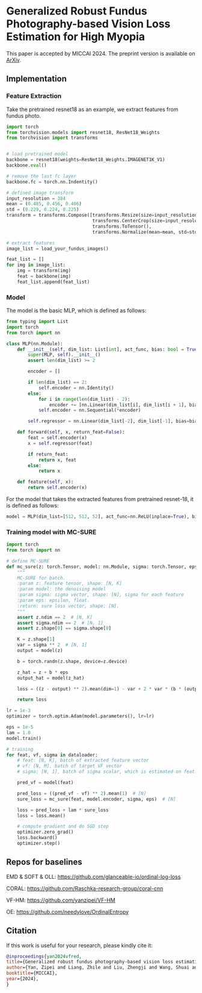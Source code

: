 # Generalized Robust Fundus Photography-based Vision Loss Estimation for High Myopia
This paper is accepted by MICCAI 2024. The preprint version is available on [ArXiv](https://arxiv.org/abs/2407.03699).

## Implementation

### Feature Extraction
Take the pretrained resnet18 as an example, we extract features from fundus photo.
```python
import torch
from torchvision.models import resnet18, ResNet18_Weights
from torchvision import transforms


# load pretrained model
backbone = resnet18(weights=ResNet18_Weights.IMAGENET1K_V1)
backbone.eval()

# remove the last fc layer
backbone.fc = torch.nn.Indentity()

# defined image transform
input_resolution = 384
mean = (0.485, 0.456, 0.406)
std = (0.229, 0.224, 0.225)
transform = transforms.Compose([transforms.Resize(size=input_resolution),
                                transforms.CenterCrop(size=input_resolution),
                                transforms.ToTensor(),
                                transforms.Normalize(mean=mean, std=std)])

# extract features
image_list = load_your_fundus_images()

feat_list = []
for img in image_list:
    img = transform(img)
    feat = backbone(img)
    feat_list.append(feat_list)
```


### Model
The model is the basic MLP, which is defined as follows:
```python
from typing import List
import torch
from torch import nn

class MLP(nn.Module):
    def __init__(self, dim_list: List[int], act_func, bias: bool = True):
        super(MLP, self).__init__()
        assert len(dim_list) >= 2

        encoder = []

        if len(dim_list) == 2:
            self.encoder = nn.Identity()
        else:
            for i in range(len(dim_list) - 2):
                encoder += [nn.Linear(dim_list[i], dim_list[i + 1], bias=bias), act_func]
            self.encoder = nn.Sequential(*encoder)

        self.regressor = nn.Linear(dim_list[-2], dim_list[-1], bias=bias)

    def forward(self, x, return_feat=False):
        feat = self.encoder(x)
        x = self.regressor(feat)

        if return_feat:
            return x, feat
        else:
            return x

    def feature(self, x):
        return self.encoder(x)
```
For the model that takes the extracted features from pretrained resnet-18, it is defined as follows:
```python
model = MLP(dim_list=[512, 512, 52], act_func=nn.ReLU(inplace=True), bias=True)
```

### Training model with MC-SURE
```python
import torch
from torch import nn

# define MC-SURE
def mc_sure(z: torch.Tensor, model: nn.Module, sigma: torch.Tensor, eps: float):
    """
    MC-SURE for batch.
    :param z: feature tensor, shape: [N, K]
    :param model: the denoising model
    :param sigma: sigma vector, shape: [N], sigma for each feature
    :param eps: epsilon, float.
    :return: sure loss vector, shape: [N].
    """
    assert z.ndim == 2  # [N, K]
    assert sigma.ndim == 2  # [N, 1]
    assert z.shape[0] == sigma.shape[0]

    K = z.shape[1]
    var = sigma ** 2  # [N, 1]
    output = model(z)

    b = torch.randn(z.shape, device=z.device)

    z_hat = z + b * eps
    output_hat = model(z_hat)

    loss = ((z - output) ** 2).mean(dim=1) - var + 2 * var * (b * (output_hat - output)).sum(dim=1) / (K * eps)  # [N]

    return loss

lr = 1e-3
optimizer = torch.optim.Adam(model.parameters(), lr=lr)

eps = 1e-5
lam = 1.0
model.train()

# training
for feat, vf, sigma in dataloader:
    # feat: [N, K], batch of extracted feature vector
    # vf: [N, M], batch of target VF vector
    # sigma: [N, 1], batch of sigma scalar, which is estimated on feat.

    pred_vf = model(feat)

    pred_loss = ((pred_vf - vf) ** 2).mean(1)  # [N]
    sure_loss = mc_sure(feat, model.encoder, sigma, eps)  # [N]

    loss = pred_loss + lam * sure_loss
    loss = loss.mean()

    # compute gradient and do SGD step
    optimizer.zero_grad()
    loss.backward()
    optimizer.step()
```

## Repos for baselines

EMD & SOFT & OLL: https://github.com/glanceable-io/ordinal-log-loss

CORAL: https://github.com/Raschka-research-group/coral-cnn


VF-HM: https://github.com/yanzipei/VF-HM

OE: https://github.com/needylove/OrdinalEntropy


## Citation
If this work is useful for your research, please kindly cite it:
```bibtex
@inproceedings{yan2024vfred,
title={Generalized robust fundus photography-based vision loss estimation for high myopia},
author={Yan, Zipei and Liang, Zhile and Liu, Zhengji and Wang, Shuai and Chun, Rachel and Li, Jizhou and Kee, Chea-su and Liang, Dong},
booktitle={MICCAI},
year={2024},
}
```
